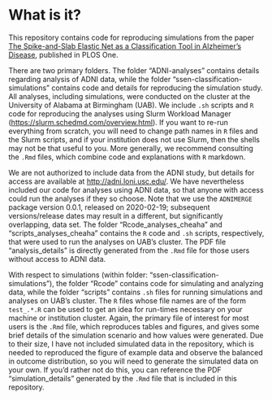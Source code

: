 
<!-- README.md is generated from README.Rmd. Please edit that file -->

# What is it?

This repository contains code for reproducing simulations from the paper
[The Spike-and-Slab Elastic Net as a Classification Tool in Alzheimer’s
Disease](https://journals.plos.org/plosone/article?id=10.1371/journal.pone.0262367),
published in PLOS One.

There are two primary folders. The folder “ADNI-analyses” contains
details regarding analysis of ADNI data, while the folder
“ssen-classification-simulations” contains code and details for
reproducing the simulation study. All analyses, including simulations,
were conducted on the cluster at the University of Alabama at Birmingham
(UAB). We include `.sh` scripts and `R` code for reproducing the
analyses using Slurm Workload Manager
(<https://slurm.schedmd.com/overview.html>). If you want to re-run
everything from scratch, you will need to change path names in `R` files
and the Slurm scripts, and if your institution does not use Slurm, then
the shells may not be that useful to you. More generally, we recommend
consulting the `.Rmd` files, which combine code and explanations with
`R` markdown.

We are not authorized to include data from the ADNI study, but details
for access are available at <http://adni.loni.usc.edu/>. We have
nevertheless included our code for analyses using ADNI data, so that
anyone with access could run the analyses if they so choose. Note that
we use the `ADNIMERGE` package version 0.0.1, released on 2020-02-19;
subsequent versions/release dates may result in a different, but
significantly overlapping, data set. The folder “Rcode_analyses_cheaha”
and “scripts_analyses_cheaha” contains the `R` code and `.sh` scripts,
respectively, that were used to run the analyses on UAB’s cluster. The
PDF file “analysis_details” is directly generated from the `.Rmd` file
for those users without access to ADNI data.

With respect to simulations (within folder:
“ssen-classification-simulations”), the folder “Rcode” contains code for
simulating and analyzing data, while the folder “scripts” contains `.sh`
files for running simulations and analyses on UAB’s cluster. The `R`
files whose file names are of the form `test_.*.R` can be used to get an
idea for run-times necessary on your machine or institution cluster.
Again, the primary file of interest for most users is the `.Rmd` file,
which reproduces tables and figures, and gives some brief details of the
simulation scenario and how values were generated. Due to their size, I
have not included simulated data in the repository, which is needed to
reproduced the figure of example data and observe the balanced in
outcome distribution, so you will need to generate the simulated data on
your own. If you’d rather not do this, you can reference the PDF
“simulation_details” generated by the `.Rmd` file that is included in
this repository.
